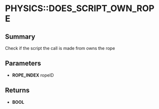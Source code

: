 # PHYSICS::DOES_SCRIPT_OWN_ROPE

## Summary
Check if the script the call is made from owns the rope

## Parameters
* **ROPE_INDEX** ropeID

## Returns
* **BOOL**